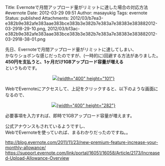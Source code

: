 Title: Evernoteで月間アップロード量がリミットに達した場合の対応方法 #evernote
Date: 2012-03-29 09:51
Author: masayukig
Tags: evernote
Status: published
Attachments: 2012/03/b7ea3-e382b9e382afe383aae383bce383b3e382b7e383a7e38383e383882012-03-2918-29-10.png, 2012/03/b13ac-e382b9e382afe383aae383bce383b3e382b7e383a7e38383e383882012-03-2918-38-01.png

先日、Evernoteで月間アップロード量がリミットに達してしまい、  
かなりショボンな感じだったのですが、(一時的に)回避する方法がありました。  
**450円を支払うと、1ヶ月だけ1GBアップロード容量が増える**  
というものです。

<div class="separator" style="clear:both;text-align:center;">

[![](https://masayukig.files.wordpress.com/2012/03/b7ea3-e382b9e382afe383aae383bce383b3e382b7e383a7e38383e383882012-03-2918-29-10.png?w=300){width="400"
height="101"}](https://masayukig.files.wordpress.com/2012/03/b7ea3-e382b9e382afe383aae383bce383b3e382b7e383a7e38383e383882012-03-2918-29-10.png)

</div>

<div class="separator" style="clear:both;text-align:left;">

WebでEvernoteにアクセスして、上記をクリックすると、以下のような画面になるので、 

</div>

<div class="separator" style="clear:both;text-align:center;">

[![](https://masayukig.files.wordpress.com/2012/03/b13ac-e382b9e382afe383aae383bce383b3e382b7e383a7e38383e383882012-03-2918-38-01.png?w=300){width="400"
height="282"}](https://masayukig.files.wordpress.com/2012/03/b13ac-e382b9e382afe383aae383bce383b3e382b7e383a7e38383e383882012-03-2918-38-01.png)

</div>

必要事項を入力すれば、即時で1GBアップロード容量が増えます。


公式アナウンスもされているようですし、  
WebでEvernoteを使っていれば、まるわかりだったのですね。。

<http://blog.evernote.com/2011/11/23/new-premium-feature-increase-your-monthly-allowance/>  
<https://support.evernote.com/link/portal/16051/16058/Article/2173/Increased-Upload-Allowance-Overview>
